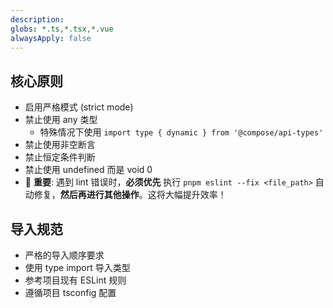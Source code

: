 ```yaml
---
description: 
globs: *.ts,*.tsx,*.vue
alwaysApply: false
---
```

## 核心原则
- 启用严格模式 (strict mode)
- 禁止使用 any 类型
  - 特殊情况下使用 `import type { dynamic } from '@compose/api-types'`
- 禁止使用非空断言
- 禁止恒定条件判断
- 禁止使用 undefined 而是 void 0
- 🚨 **重要**: 遇到 lint 错误时，**必须优先** 执行 `pnpm eslint --fix <file_path>` 自动修复，**然后再进行其他操作**。这将大幅提升效率！

## 导入规范
- 严格的导入顺序要求
- 使用 type import 导入类型
- 参考项目现有 ESLint 规则
- 遵循项目 tsconfig 配置
